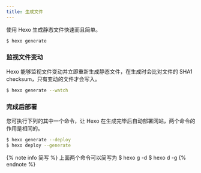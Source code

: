 ```yaml
---
title: 生成文件
---
```


使用 Hexo 生成静态文件快速而且简单。

```bash
$ hexo generate
```

### 监视文件变动

Hexo 能够监视文件变动并立即重新生成静态文件，在生成时会比对文件的 SHA1 checksum，只有变动的文件才会写入。

```bash
$ hexo generate --watch
```

### 完成后部署

您可执行下列的其中一个命令，让 Hexo 在生成完毕后自动部署网站，两个命令的作用是相同的。

```bash
$ hexo generate --deploy
$ hexo deploy --generate
```

{% note info 简写 %}
上面两个命令可以简写为
$ hexo g -d
$ hexo d -g
{% endnote %}

